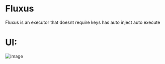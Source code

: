 # Fluxus
Fluxus is an executor that doesnt require keys has auto inject auto execute

# UI:
![image](https://user-images.githubusercontent.com/122708389/215098013-d7063099-7dd3-4011-985e-09ab3336e384.png)
